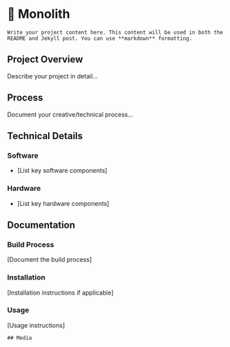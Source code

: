 # 🗿 Monolith

    Write your project content here. This content will be used in both the README and Jekyll post. You can use **markdown** formatting.

## Project Overview
Describe your project in detail...

## Process
Document your creative/technical process...

## Technical Details
### Software
- [List key software components]

### Hardware
- [List key hardware components]

## Documentation
### Build Process
[Document the build process]

### Installation
[Installation instructions if applicable]

### Usage
[Usage instructions]

    ## Media
    